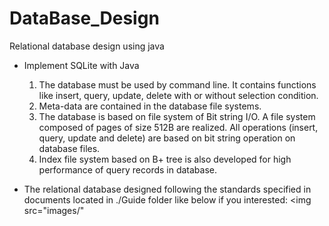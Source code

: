 # DataBase_Design
Relational database design using java

* Implement SQLite with Java
  1. The database must be used by command line. It contains functions like insert, query, update, delete with or without selection condition. 
  2. Meta-data are contained in the database file systems.
  3. The database is based on file system of Bit string I/O. A file system composed of pages of size 512B are realized. All operations (insert, query, update and delete) are based on bit string operation on database files.
  4. Index file system based on B+ tree is also developed for high performance of query records in database. 

* The relational database designed following the standards specified in documents located in ./Guide folder like below if you interested:
<img src="images/"
